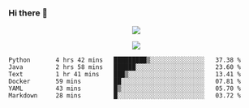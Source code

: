 ### Hi there 👋

<!--
**SuuTTT/SuuTTT** is a ✨ _special_ ✨ repository because its `README.md` (this file) appears on your GitHub profile.

Here are some ideas to get you started:

- 🔭 I’m currently working on ...
- 🌱 I’m currently learning ...
- 👯 I’m looking to collaborate on ...
- 🤔 I’m looking for help with ...
- 💬 Ask me about ...
- 📫 How to reach me: ...
- 😄 Pronouns: ...
- ⚡ Fun fact: ...
-->

<div align='center'>
    <p align='center'>
        <img src='https://github-readme-stats.vercel.app/api?line_height=27&username=SuuTTT&show_icons=true&theme=solarized-light'/>
    </p>
</div>    
<div align='center'>  
    <p align='center'>
        <img src='https://github-readme-stats.vercel.app/api/wakatime?username=SuuTTT&theme=solarized-light'/>
    </p>
    
</div>  

<!--START_SECTION:waka-->

```text
Python       4 hrs 42 mins   █████████▒░░░░░░░░░░░░░░░   37.38 %
Java         2 hrs 58 mins   ██████░░░░░░░░░░░░░░░░░░░   23.60 %
Text         1 hr 41 mins    ███▒░░░░░░░░░░░░░░░░░░░░░   13.41 %
Docker       59 mins         ██░░░░░░░░░░░░░░░░░░░░░░░   07.81 %
YAML         43 mins         █▒░░░░░░░░░░░░░░░░░░░░░░░   05.70 %
Markdown     28 mins         █░░░░░░░░░░░░░░░░░░░░░░░░   03.72 %
```

<!--END_SECTION:waka-->
